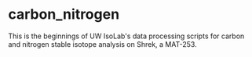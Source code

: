 # carbon_nitrogen
This is the beginnings of UW IsoLab's data processing scripts for carbon and nitrogen stable isotope analysis on Shrek, a MAT-253.